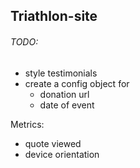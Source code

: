 ## Triathlon-site

###### TODO:
- style testimonials
- create a config object for
  - donation url
  - date of event

Metrics:
- quote viewed
- device orientation
